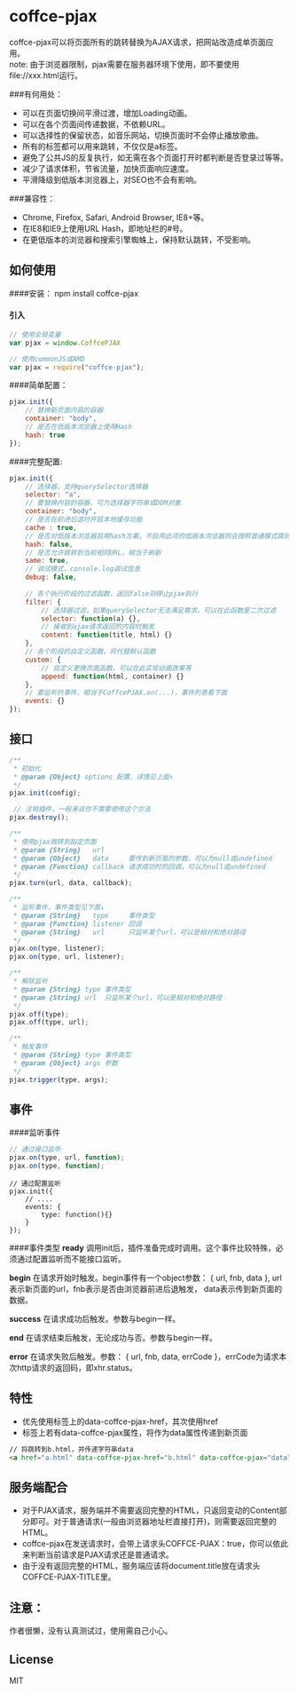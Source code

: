 coffce-pjax
===
coffce-pjax可以将页面所有的跳转替换为AJAX请求，把网站改造成单页面应用。<br>
note: 由于浏览器限制，pjax需要在服务器环境下使用，即不要使用file://xxx.html运行。

###有何用处：
* 可以在页面切换间平滑过渡，增加Loading动画。
* 可以在各个页面间传递数据，不依赖URL。
* 可以选择性的保留状态，如音乐网站，切换页面时不会停止播放歌曲。
* 所有的标签都可以用来跳转，不仅仅是a标签。
* 避免了公共JS的反复执行，如无需在各个页面打开时都判断是否登录过等等。
* 减少了请求体积，节省流量，加快页面响应速度。
* 平滑降级到低版本浏览器上，对SEO也不会有影响。

###兼容性：
* Chrome, Firefox, Safari, Android Browser, IE8+等。
* 在IE8和IE9上使用URL Hash，即地址栏的#号。
* 在更低版本的浏览器和搜索引擎蜘蛛上，保持默认跳转，不受影响。

如何使用
---
####安装：
    npm install coffce-pjax

#### 引入
``` javascript
// 使用全局变量
var pjax = window.CoffcePJAX
```

``` javascript
// 使用commonJS或AMD
var pjax = require("coffce-pjax");
```
####简单配置：
``` javascript
pjax.init({
    // 替换新页面内容的容器
    container: "body",
    // 是否在低版本浏览器上使用Hash
    hash: true
});
```
####完整配置:
``` javascript
pjax.init({
    // 选择器，支持querySelector选择器
    selector: "a",
    // 要替换内容的容器，可为选择器字符串或DOM对象
    container: "body",
    // 是否在前进后退时开启本地缓存功能
    cache : true,
    // 是否对低版本浏览器启用hash方案，不启用此项的低版本浏览器则会按照普通模式跳转
    hash: false,
    // 是否允许跳转到当前相同URL，相当于刷新
    same: true,
    // 调试模式，console.log调试信息
    debug: false,
    
    // 各个执行阶段的过滤函数，返回false则停止pjax执行
    filter: {
        // 选择器过滤，如果querySelector无法满足需求，可以在此函数里二次过滤
        selector: function(a) {},
        // 接收到ajax请求返回的内容时触发
        content: function(title, html) {}
    },
    // 各个阶段的自定义函数，将代替默认函数
    custom: {
        // 自定义更换页面函数，可以在此实现动画效果等
        append: function(html, container) {}
    },
    // 要监听的事件，相当于CoffcePJAX.on(...)，事件列表看下面
    events: {}
});
```

接口
---
```javascript
/**
 * 初始化
 * @param {Object} options 配置，详情见上面↑
 */
pjax.init(config);
```

```javascript
 // 注销插件，一般来说你不需要使用这个方法
pjax.destroy();
```

```javascript
/**
 * 使用pjax跳转到指定页面
 * @param {String}   url
 * @param {Object}   data     要传到新页面的参数，可以为null或undefined
 * @param {Function} callback 请求成功时的回调，可以为null或undefined
 */
pjax.turn(url, data, callback);
```

```javascript
/**
 * 监听事件，事件类型见下面↓
 * @param {String}   type     事件类型
 * @param {Function} listener 回调
 * @param {String}   url      只监听某个url，可以是相对和绝对路径
 */
pjax.on(type, listener);
pjax.on(type, url, listener);
```

```javascript
/**
 * 解除监听
 * @param {String} type 事件类型
 * @param {String} url  只监听某个url，可以是相对和绝对路径
 */
pjax.off(type);
pjax.off(type, url);
```

```javascript
/**
 * 触发事件
 * @param {String} type 事件类型
 * @param {Object} args 参数
 */
pjax.trigger(type, args);
```

事件
---
####监听事件
```javascript
// 通过接口监听
pjax.on(type, url, function);
pjax.on(type, function);
```
```javsctipy
// 通过配置监听
pjax.init({
    // ....
    events: {
        type: function(){}
    }
});
```

####事件类型
**ready**
调用init后，插件准备完成时调用。这个事件比较特殊，必须通过配置监听而不能接口监听。

**begin**
在请求开始时触发。begin事件有一个object参数： { url, fnb, data }, url表示新页面的url，fnb表示是否由浏览器前进后退触发， data表示传到新页面的数据。

**success**
在请求成功后触发。参数与begin一样。

**end**
在请求结束后触发，无论成功与否。参数与begin一样。

**error**
在请求失败后触发。参数： { url, fnb, data, errCode }，errCode为请求本次http请求的返回码，即xhr.status。


特性
---
* 优先使用标签上的data-coffce-pjax-href，其次使用href
* 标签上若有data-coffce-pjax属性，将作为data属性传递到新页面

```html
// 将跳转到b.html，并传递字符串data
<a href="a.html" data-coffce-pjax-href="b.html" data-coffce-pjax="data"></a>
```

服务端配合
---
* 对于PJAX请求，服务端并不需要返回完整的HTML，只返回变动的Content部分即可。对于普通请求(一般由浏览器地址栏直接打开)，则需要返回完整的HTML。
* coffce-pjax在发送请求时，会带上请求头COFFCE-PJAX：true，你可以依此来判断当前请求是PJAX请求还是普通请求。
* 由于没有返回完整的HTML，服务端应该将document.title放在请求头COFFCE-PJAX-TITLE里。

注意：
------
作者很懒，没有认真测试过，使用需自己小心。

License
-----
MIT